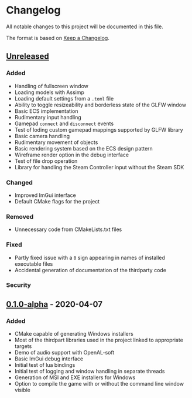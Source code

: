 # Changelog
All notable changes to this project will be documented in this file.

The format is based on [Keep a Changelog](https://keepachangelog.com/en/1.0.0/).

## [Unreleased][Unreleased]
### Added
- Handling of fullscreen window
- Loading models with Assimp
- Loading default settings from a `.toml` file
- Ability to toggle resizeability and borderless state of the GLFW window
- Basic ECS implementation
- Rudimentary input handling
- Gamepad `connect` and `disconnect` events
- Test of loding custom gamepad mappings supported by GLFW library
- Basic camera handling
- Rudimentary movement of objects
- Basic rendering system based on the ECS design pattern
- Wireframe render option in the debug interface
- Test of file drop operation
- Library for handling the Steam Controller input without the Steam SDK

### Changed
- Improved ImGui interface
- Default CMake flags for the project

### Removed
- Unnecessary code from CMakeLists.txt files

### Fixed
- Partly fixed issue with a `0` sign appearing in names of installed executable files
- Accidental generation of documentation of the thirdparty code

### Security

## [0.1.0-alpha][0.1.0-alpha] - 2020-04-07
### Added
- CMake capable of generating Windows installers
- Most of the thirdpart libraries used in the project linked to appropriate targets
- Demo of audio support with OpenAL-soft
- Basic ImGui debug interface
- Initial test of lua bindings
- Initial test of logging and window handling in separate threads
- Generation of MSI and EXE installers for Windows
- Option to compile the game with or without the command line window visible

[Unreleased]: https://github.com/mkotowski/WARdrobe/compare/v0.1.0-alpha...HEAD
[0.1.0-alpha]: https://github.com/mkotowski/WARdrobe/releases/tag/v0.1.0-alpha